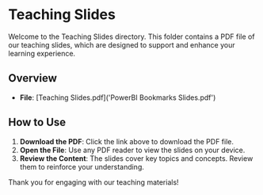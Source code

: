 # Teaching Slides

Welcome to the Teaching Slides directory. This folder contains a PDF file of our teaching slides, which are designed to support and enhance your learning experience.

## Overview

- **File**: [Teaching Slides.pdf]('PowerBI Bookmarks Slides.pdf')

## How to Use

1. **Download the PDF**: Click the link above to download the PDF file.
2. **Open the File**: Use any PDF reader to view the slides on your device.
3. **Review the Content**: The slides cover key topics and concepts. Review them to reinforce your understanding.

Thank you for engaging with our teaching materials!
